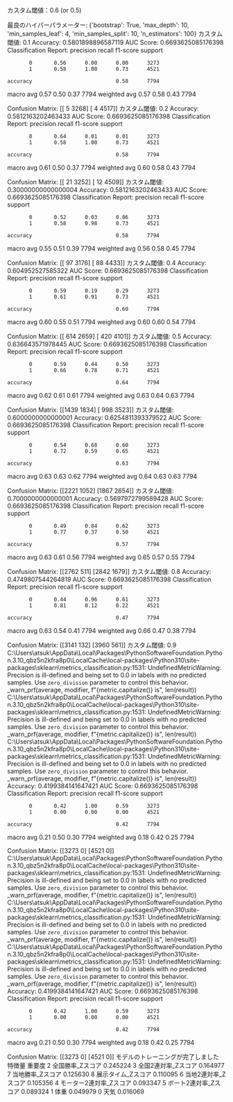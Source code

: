 カスタム閾値：0.6 (or 0.5)


最良のハイパーパラメーター: {'bootstrap': True, 'max_depth': 10, 'min_samples_leaf': 4, 'min_samples_split': 10, 'n_estimators': 100}
カスタム閾値: 0.1
Accuracy: 0.5801898896587119
AUC Score: 0.6693625085176398
Classification Report:
              precision    recall  f1-score   support

           0       0.56      0.00      0.00      3273
           1       0.58      1.00      0.73      4521

    accuracy                           0.58      7794
   macro avg       0.57      0.50      0.37      7794
weighted avg       0.57      0.58      0.43      7794

Confusion Matrix:
[[   5 3268]
 [   4 4517]]
カスタム閾値: 0.2
Accuracy: 0.5812163202463433
AUC Score: 0.6693625085176398
Classification Report:
              precision    recall  f1-score   support

           0       0.64      0.01      0.01      3273
           1       0.58      1.00      0.73      4521

    accuracy                           0.58      7794
   macro avg       0.61      0.50      0.37      7794
weighted avg       0.60      0.58      0.43      7794

Confusion Matrix:
[[  21 3252]
 [  12 4509]]
カスタム閾値: 0.30000000000000004
Accuracy: 0.5812163202463433
AUC Score: 0.6693625085176398
Classification Report:
              precision    recall  f1-score   support

           0       0.52      0.03      0.06      3273
           1       0.58      0.98      0.73      4521

    accuracy                           0.58      7794
   macro avg       0.55      0.51      0.39      7794
weighted avg       0.56      0.58      0.45      7794

Confusion Matrix:
[[  97 3176]
 [  88 4433]]
カスタム閾値: 0.4
Accuracy: 0.604952527585322
AUC Score: 0.6693625085176398
Classification Report:
              precision    recall  f1-score   support

           0       0.59      0.19      0.29      3273
           1       0.61      0.91      0.73      4521

    accuracy                           0.60      7794
   macro avg       0.60      0.55      0.51      7794
weighted avg       0.60      0.60      0.54      7794

Confusion Matrix:
[[ 614 2659]
 [ 420 4101]]
カスタム閾値: 0.5
Accuracy: 0.636643571978445
AUC Score: 0.6693625085176398
Classification Report:
              precision    recall  f1-score   support

           0       0.59      0.44      0.50      3273
           1       0.66      0.78      0.71      4521

    accuracy                           0.64      7794
   macro avg       0.62      0.61      0.61      7794
weighted avg       0.63      0.64      0.63      7794

Confusion Matrix:
[[1439 1834]
 [ 998 3523]]
カスタム閾値: 0.6000000000000001
Accuracy: 0.6254811393379522
AUC Score: 0.6693625085176398
Classification Report:
              precision    recall  f1-score   support

           0       0.54      0.68      0.60      3273
           1       0.72      0.59      0.65      4521

    accuracy                           0.63      7794
   macro avg       0.63      0.63      0.62      7794
weighted avg       0.64      0.63      0.63      7794

Confusion Matrix:
[[2221 1052]
 [1867 2654]]
カスタム閾値: 0.7000000000000001
Accuracy: 0.5697972799589428
AUC Score: 0.6693625085176398
Classification Report:
              precision    recall  f1-score   support

           0       0.49      0.84      0.62      3273
           1       0.77      0.37      0.50      4521

    accuracy                           0.57      7794
   macro avg       0.63      0.61      0.56      7794
weighted avg       0.65      0.57      0.55      7794

Confusion Matrix:
[[2762  511]
 [2842 1679]]
カスタム閾値: 0.8
Accuracy: 0.4749807544264819
AUC Score: 0.6693625085176398
Classification Report:
              precision    recall  f1-score   support

           0       0.44      0.96      0.61      3273
           1       0.81      0.12      0.22      4521

    accuracy                           0.47      7794
   macro avg       0.63      0.54      0.41      7794
weighted avg       0.66      0.47      0.38      7794

Confusion Matrix:
[[3141  132]
 [3960  561]]
カスタム閾値: 0.9
C:\Users\atsuk\AppData\Local\Packages\PythonSoftwareFoundation.Python.3.10_qbz5n2kfra8p0\LocalCache\local-packages\Python310\site-packages\sklearn\metrics\_classification.py:1531: UndefinedMetricWarning: Precision is ill-defined and being set to 0.0 in labels with no predicted samples. Use `zero_division` parameter to control this behavior.
  _warn_prf(average, modifier, f"{metric.capitalize()} is", len(result))
C:\Users\atsuk\AppData\Local\Packages\PythonSoftwareFoundation.Python.3.10_qbz5n2kfra8p0\LocalCache\local-packages\Python310\site-packages\sklearn\metrics\_classification.py:1531: UndefinedMetricWarning: Precision is ill-defined and being set to 0.0 in labels with no predicted samples. Use `zero_division` parameter to control this behavior.
  _warn_prf(average, modifier, f"{metric.capitalize()} is", len(result))
C:\Users\atsuk\AppData\Local\Packages\PythonSoftwareFoundation.Python.3.10_qbz5n2kfra8p0\LocalCache\local-packages\Python310\site-packages\sklearn\metrics\_classification.py:1531: UndefinedMetricWarning: Precision is ill-defined and being set to 0.0 in labels with no predicted samples. Use `zero_division` parameter to control this behavior.
  _warn_prf(average, modifier, f"{metric.capitalize()} is", len(result))
Accuracy: 0.4199384141647421
AUC Score: 0.6693625085176398
Classification Report:
              precision    recall  f1-score   support

           0       0.42      1.00      0.59      3273
           1       0.00      0.00      0.00      4521

    accuracy                           0.42      7794
   macro avg       0.21      0.50      0.30      7794
weighted avg       0.18      0.42      0.25      7794

Confusion Matrix:
[[3273    0]
 [4521    0]]
C:\Users\atsuk\AppData\Local\Packages\PythonSoftwareFoundation.Python.3.10_qbz5n2kfra8p0\LocalCache\local-packages\Python310\site-packages\sklearn\metrics\_classification.py:1531: UndefinedMetricWarning: Precision is ill-defined and being set to 0.0 in labels with no predicted samples. Use `zero_division` parameter to control this behavior.
  _warn_prf(average, modifier, f"{metric.capitalize()} is", len(result))
C:\Users\atsuk\AppData\Local\Packages\PythonSoftwareFoundation.Python.3.10_qbz5n2kfra8p0\LocalCache\local-packages\Python310\site-packages\sklearn\metrics\_classification.py:1531: UndefinedMetricWarning: Precision is ill-defined and being set to 0.0 in labels with no predicted samples. Use `zero_division` parameter to control this behavior.
  _warn_prf(average, modifier, f"{metric.capitalize()} is", len(result))
C:\Users\atsuk\AppData\Local\Packages\PythonSoftwareFoundation.Python.3.10_qbz5n2kfra8p0\LocalCache\local-packages\Python310\site-packages\sklearn\metrics\_classification.py:1531: UndefinedMetricWarning: Precision is ill-defined and being set to 0.0 in labels with no predicted samples. Use `zero_division` parameter to control this behavior.
  _warn_prf(average, modifier, f"{metric.capitalize()} is", len(result))
Accuracy: 0.4199384141647421
AUC Score: 0.6693625085176398
Classification Report: 
              precision    recall  f1-score   support

           0       0.42      1.00      0.59      3273
           1       0.00      0.00      0.00      4521

    accuracy                           0.42      7794
   macro avg       0.21      0.50      0.30      7794
weighted avg       0.18      0.42      0.25      7794

Confusion Matrix:
[[3273    0]
 [4521    0]]
モデルのトレーニングが完了しました
             特徴量       重要度
2      全国勝率_Zスコア  0.245224
3    全国2連対率_Zスコア  0.164977
7      当地勝率_Zスコア  0.125630
8     展示タイム_Zスコア  0.110095
6    当地2連対率_Zスコア  0.105356
4  モーター2連対率_Zスコア  0.093347
5   ボート2連対率_Zスコア  0.089324
1             体重  0.049979
0             天気  0.016069
